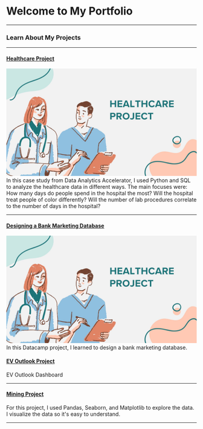 # Welcome to My Portfolio

---

### Learn About My Projects

---

#### [Healthcare Project](https://www.datacamp.com/datalab/w/b222f704-6d6d-4807-b5e3-728af2ddf03e/edit)
<img src="images/Green Orange Blue Creative Healthcare Facility Presentation.jpg?raw=true"/>
In this case study from Data Analytics Accelerator, I used Python and SQL to analyze the healthcare data in different ways. 
The main focuses were:
How many days do people spend in the hospital the most?
Will the hospital treat people of color differently?
Will the number of lab procedures correlate to the number of days in the hospital? 

---

#### [Designing a Bank Marketing Database](https://www.datacamp.com/datalab/w/247c326d-aee5-4ddb-a0fe-d58086d9be5c/edit)
<img src="images/Green Orange Blue Creative Healthcare Facility Presentation.jpg?raw=true"/>
In this Datacamp project, I learned to design a bank marketing database. 


#### [EV Outlook Project](https://public.tableau.com/app/profile/jiabao.zhang/viz/EVoutlook2023/Dashboard1?publish=yes)

EV Outlook Dashboard

---

#### [Mining Project](https://www.datacamp.com/datalab/w/869bd308-fcdb-473b-a865-e12f68a594c9/edit)
For this project, I used Pandas, Seaborn, and Matplotlib to explore the data. I visualize the data so it's easy to understand.  

---

